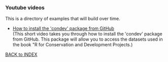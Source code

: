 ### Youtube videos

This is a directory of examples that will build over time.

* [How to install the 'condev' package from GitHub](creating_project.md)   
(This short video takes you through how to install the 'condev' package from GitHub. This package will allow you to access the datasets used in the book "R for Conservation and Development Projects.)


[BACK to INDEX](index.md)
